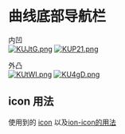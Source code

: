 # 曲线底部导航栏 

内凹  
[![KUJtG.png](https://i.imgtg.com/2022/08/16/KUJtG.png)](https://imgtg.com/image/KUJtG)
[![KUP21.png](https://i.imgtg.com/2022/08/16/KUP21.png)](https://imgtg.com/image/KUP21)

外凸  
[![KUtWI.png](https://i.imgtg.com/2022/08/16/KUtWI.png)](https://imgtg.com/image/KUtWI)
[![KU4gD.png](https://i.imgtg.com/2022/08/16/KU4gD.png)](https://imgtg.com/image/KU4gD)

## icon 用法
使用到的 [icon](https://ionic.io/ionicons) 以及[ion-icon的用法](https://ionic.io/ionicons/usage)  



